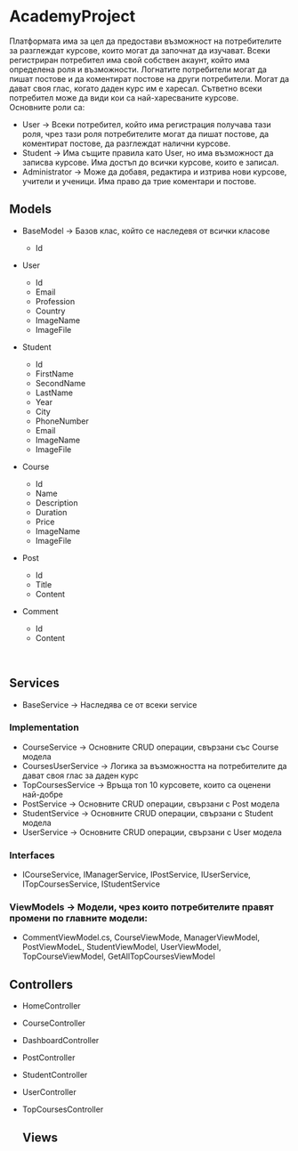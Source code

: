 # AcademyProject

Платформата има за цел да предостави възможност на потребителите за разглеждат курсове, които могат да започнат да изучават. Всеки регистриран потребител има свой собствен акаунт, който има определена роля и възможности. Логнатите потребители могат да пишат постове и да коментират постове на други потребители. Могат да дават своя глас, когато даден курс им е харесал. Сътветно всеки потребител може да види кои са най-харесваните курсове. <br />
Основните роли са: <br />

 * User -> Всеки потребител, който има регистрация получава тази роля, чрез тази роля потребителите могат да пишат постове, да коментират постове, да разглеждат налични курсове.
 * Student -> Има същите правила като User, но има възможност да записва курсове. Има достъп до всички курсове, които е записал. 
 * Administrator -> Може да добавя, редактира и изтрива нови курсове, учители и ученици. Има право да трие коментари и постове.

  ## Models <br />
  * BaseModel -> Базов клас, който се наследевя от всички класове
     - Id <br />
     
  * User <br />
     - Id
     - Email 
     - Profession 
     - Country 
     - ImageName 
     - ImageFile 
          
  * Student <br />
     - Id
     - FirstName
     - SecondName
     - LastName
     - Year
     - City
     - PhoneNumber
     - Email
     - ImageName
     - ImageFile
     
  * Course <br />
     - Id
     - Name
     - Description 
     - Duration
     - Price
     - ImageName
     - ImageFile
     
  * Post <br />
     - Id
     - Title
     - Content
     
  * Comment <br />
     - Id
     - Content
  <br />
   
  ## Services
 *  BaseService -> Наследява се от всеки service
  ### Implementation 
 *  CourseService -> Основните CRUD операции, свързани със Course модела
 *  CoursesUserService -> Логика за възможността на потребителите да дават своя глас за даден курс
 *  TopCoursesService -> Връща топ 10 курсовете, които са оценени най-добре
 *  PostService -> Основните CRUD операции, свързани с Post модела
 *  StudentService -> Основните CRUD операции, свързани с Student модела
 *  UserService -> Основните CRUD операции, свързани с User модела
  
  ### Interfaces
 *  ICourseService, IManagerService, IPostService, 
    IUserService, ITopCoursesService, IStudentService
 
  ### ViewModels -> Модели, чрез които потребителите правят промени по главните модели:
 * CommentViewModel.cs, CourseViewMode, ManagerViewModel, PostViewModeL, StudentViewModel, UserViewModel, TopCourseViewModel, GetAllTopCoursesViewModel

  ## Controllers <br />
 * HomeController
 * CourseController
 * DashboardController
 * PostController
 * StudentController
 * UserController
 * TopCoursesController

   ## Views<br />
